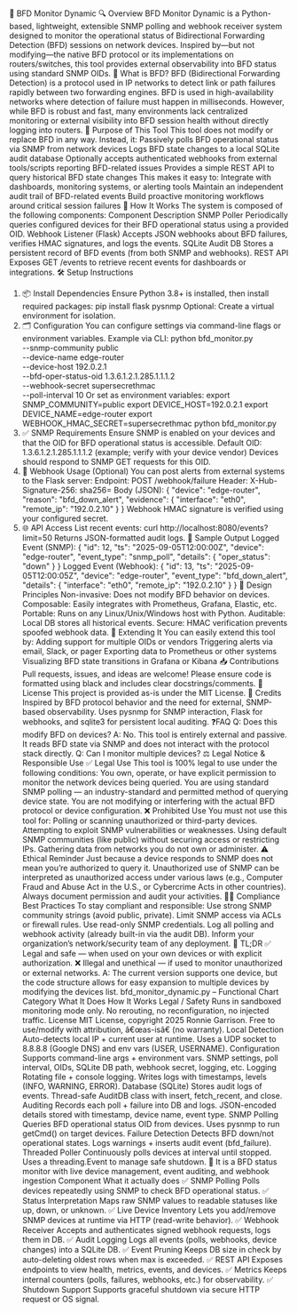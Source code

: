 📘 BFD Monitor Dynamic
🔍 Overview
BFD Monitor Dynamic is a Python-based, lightweight, extensible SNMP polling and webhook receiver system designed to monitor the operational status of Bidirectional Forwarding Detection (BFD) sessions on network devices.
Inspired by—but not modifying—the native BFD protocol or its implementations on routers/switches, this tool provides external observability into BFD status using standard SNMP OIDs.
🧠 What is BFD?
BFD (Bidirectional Forwarding Detection) is a protocol used in IP networks to detect link or path failures rapidly between two forwarding engines. BFD is used in high-availability networks where detection of failure must happen in milliseconds.
However, while BFD is robust and fast, many environments lack centralized monitoring or external visibility into BFD session health without directly logging into routers.
🚀 Purpose of This Tool
This tool does not modify or replace BFD in any way. Instead, it:
Passively polls BFD operational status via SNMP from network devices
Logs BFD state changes to a local SQLite audit database
Optionally accepts authenticated webhooks from external tools/scripts reporting BFD-related issues
Provides a simple REST API to query historical BFD state changes
This makes it easy to:
Integrate with dashboards, monitoring systems, or alerting tools
Maintain an independent audit trail of BFD-related events
Build proactive monitoring workflows around critical session failures
🔧 How It Works
The system is composed of the following components:
Component	Description
SNMP Poller	Periodically queries configured devices for their BFD operational status using a provided OID.
Webhook Listener (Flask)	Accepts JSON webhooks about BFD failures, verifies HMAC signatures, and logs the events.
SQLite Audit DB	Stores a persistent record of BFD events (from both SNMP and webhooks).
REST API	Exposes GET /events to retrieve recent events for dashboards or integrations.
🛠️ Setup Instructions
1. 📦 Install Dependencies
Ensure Python 3.8+ is installed, then install required packages:
pip install flask pysnmp
Optional: Create a virtual environment for isolation.
2. 🗂️ Configuration
You can configure settings via command-line flags or environment variables.
Example via CLI:
python bfd_monitor.py \
    --snmp-community public \
    --device-name edge-router \
    --device-host 192.0.2.1 \
    --bfd-oper-status-oid 1.3.6.1.2.1.285.1.1.1.2 \
    --webhook-secret supersecrethmac \
    --poll-interval 10
Or set as environment variables:
export SNMP_COMMUNITY=public
export DEVICE_HOST=192.0.2.1
export DEVICE_NAME=edge-router
export WEBHOOK_HMAC_SECRET=supersecrethmac
python bfd_monitor.py
3. ✅ SNMP Requirements
Ensure SNMP is enabled on your devices and that the OID for BFD operational status is accessible.
Default OID: 1.3.6.1.2.1.285.1.1.1.2 (example; verify with your device vendor)
Devices should respond to SNMP GET requests for this OID.
4. 🔐 Webhook Usage (Optional)
You can post alerts from external systems to the Flask server:
Endpoint: POST /webhook/failure
Header: X-Hub-Signature-256: sha256=<hmac-hex>
Body (JSON):
{
  "device": "edge-router",
  "reason": "bfd_down_alert",
  "evidence": {
    "interface": "eth0",
    "remote_ip": "192.0.2.10"
  }
}
Webhook HMAC signature is verified using your configured secret.
5. 🌐 API Access
List recent events:
curl http://localhost:8080/events?limit=50
Returns JSON-formatted audit logs.
🧪 Sample Output
Logged Event (SNMP):
{
  "id": 12,
  "ts": "2025-09-05T12:00:00Z",
  "device": "edge-router",
  "event_type": "snmp_poll",
  "details": {
    "oper_status": "down"
  }
}
Logged Event (Webhook):
{
  "id": 13,
  "ts": "2025-09-05T12:00:05Z",
  "device": "edge-router",
  "event_type": "bfd_down_alert",
  "details": {
    "interface": "eth0",
    "remote_ip": "192.0.2.10"
  }
}
📌 Design Principles
Non-invasive: Does not modify BFD behavior on devices.
Composable: Easily integrates with Prometheus, Grafana, Elastic, etc.
Portable: Runs on any Linux/Unix/Windows host with Python.
Auditable: Local DB stores all historical events.
Secure: HMAC verification prevents spoofed webhook data.
🔄 Extending It
You can easily extend this tool by:
Adding support for multiple OIDs or vendors
Triggering alerts via email, Slack, or pager
Exporting data to Prometheus or other systems
Visualizing BFD state transitions in Grafana or Kibana
📥 Contributions
Pull requests, issues, and ideas are welcome! Please ensure code is formatted using black
 and includes clear docstrings/comments.
📄 License
This project is provided as-is under the MIT License.
🧠 Credits
Inspired by BFD protocol behavior and the need for external, SNMP-based observability.
Uses pysnmp for SNMP interaction, Flask for webhooks, and sqlite3 for persistent local auditing.
❓FAQ
Q: Does this modify BFD on devices?
A: No. This tool is entirely external and passive. It reads BFD state via SNMP and does not interact with the protocol stack directly.
Q: Can I monitor multiple devices?
⚖️ Legal Notice & Responsible Use
✅ Legal Use
This tool is 100% legal to use under the following conditions:
You own, operate, or have explicit permission to monitor the network devices being queried.
You are using standard SNMP polling — an industry-standard and permitted method of querying device state.
You are not modifying or interfering with the actual BFD protocol or device configuration.
❌ Prohibited Use
You must not use this tool for:
Polling or scanning unauthorized or third-party devices.
Attempting to exploit SNMP vulnerabilities or weaknesses.
Using default SNMP communities (like public) without securing access or restricting IPs.
Gathering data from networks you do not own or administer.
⚠️ Ethical Reminder
Just because a device responds to SNMP does not mean you’re authorized to query it.
Unauthorized use of SNMP can be interpreted as unauthorized access under various laws (e.g., Computer Fraud and Abuse Act in the U.S., or Cybercrime Acts in other countries). Always document permission and audit your activities.
👮‍♂️ Compliance Best Practices
To stay compliant and responsible:
Use strong SNMP community strings (avoid public, private).
Limit SNMP access via ACLs or firewall rules.
Use read-only SNMP credentials.
Log all polling and webhook activity (already built-in via the audit DB).
Inform your organization’s network/security team of any deployment.
📌 TL;DR
✅ Legal and safe — when used on your own devices or with explicit authorization.
❌ Illegal and unethical — if used to monitor unauthorized or external networks.
A: The current version supports one device, but the code structure allows for easy expansion to multiple devices by modifying the devices list.
bfd_monitor_dynamic.py – Functional Chart
Category
What It Does
How It Works
Legal / Safety
Runs in sandboxed monitoring mode only.
No rerouting, no reconfiguration, no injected traffic.
License
MIT License, copyright 2025 Ronnie Garrison.
Free to use/modify with attribution, â€œas-isâ€ (no warranty).
Local Detection
Auto-detects local IP + current user at runtime.
Uses a UDP socket to 8.8.8.8 (Google DNS) and env vars (USER, USERNAME).
Configuration
Supports command-line args + environment vars.
SNMP settings, poll interval, OIDs, SQLite DB path, webhook secret, logging, etc.
Logging
Rotating file + console logging.
Writes logs with timestamps, levels (INFO, WARNING, ERROR).
Database (SQLite)
Stores audit logs of events.
Thread-safe AuditDB class with insert, fetch_recent, and close.
Auditing
Records each poll + failure into DB and logs.
JSON-encoded details stored with timestamp, device name, event type.
SNMP Polling
Queries BFD operational status OID from devices.
Uses pysnmp to run getCmd() on target devices.
Failure Detection
Detects BFD down/not operational states.
Logs warnings + inserts audit event (bfd_failure).
Threaded Poller
Continuously polls devices at interval until stopped.
Uses a threading.Event to manage safe shutdown.
🔧 It is a BFD status monitor with live device management, event auditing, and webhook ingestion
Component	What it actually does
✅ SNMP Polling	Polls devices repeatedly using SNMP to check BFD operational status.
✅ Status Interpretation	Maps raw SNMP values to readable statuses like up, down, or unknown.
✅ Live Device Inventory	Lets you add/remove SNMP devices at runtime via HTTP (read-write behavior).
✅ Webhook Receiver	Accepts and authenticates signed webhook requests, logs them in DB.
✅ Audit Logging	Logs all events (polls, webhooks, device changes) into a SQLite DB.
✅ Event Pruning	Keeps DB size in check by auto-deleting oldest rows when max is exceeded.
✅ REST API	Exposes endpoints to view health, metrics, events, and devices.
✅ Metrics	Keeps internal counters (polls, failures, webhooks, etc.) for observability.
✅ Shutdown Support	Supports graceful shutdown via secure HTTP request or OS signal.